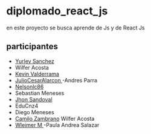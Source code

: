 # diplomado_react_js

en este proyecto se busca aprende de Js y de React Js 
## participantes

- [Yurley Sanchez ](https://github.com/Yursksf1)
- Wilfer Acosta
- [Kevin Valderrama](https://github.com/KevinValderrama518)
- [JulioCesarAlarcon ]( https://github.com/JulioCesarAlarconUrazan/diplomadoReactJs)
-Andres Parra
- [Nelsonlc86](https://github.com/Nelsonlc86)
- Sebastian Meneses
- [Jhon Sandoval](https://github.com/JhonSandoval)
- EduCnz4
- Diego Meneses
- [Camilo Zambrano](https://github.com/Zeta-exe)
Wilfer Acosta
- [Wleimer M ](https://github.com/Wleimerjose/)
-Paula Andrea Salazar
